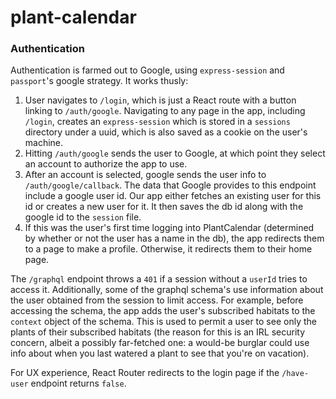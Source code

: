 # plant-calendar
### Authentication
Authentication is farmed out to Google, using `express-session` and `passport`'s google strategy.  It works thusly:
1. User navigates to `/login`, which is just a React route with a button linking to `/auth/google`.  Navigating to any page in the app, including `/login`, creates an `express-session` which is stored in a `sessions` directory under a uuid, which is also saved as a cookie on the user's machine.
2. Hitting `/auth/google` sends the user to Google, at which point they select an account to authorize the app to use.
3. After an account is selected, google sends the user info to `/auth/google/callback`.  The data that Google provides to this endpoint include a google user id.  Our app either fetches an existing user for this id or creates a new user for it.  It then saves the db id along with the google id to the `session` file.
4. If this was the user's first time logging into PlantCalendar (determined by whether or not the user has a name in the db), the app redirects them to a page to make a profile.  Otherwise, it redirects them to their home page.

The `/graphql` endpoint throws a `401` if a session without a `userId` tries to access it.  Additionally, some of the graphql schema's use information about the user obtained from the session to limit access.  For example, before accessing the schema, the app adds the user's subscribed habitats to the `context` object of the schema.  This is used to permit a user to see only the plants of their subscribed habitats (the reason for this is an IRL security concern, albeit a possibly far-fetched one: a would-be burglar could use info about when you last watered a plant to see that you're on vacation).

For UX experience, React Router redirects to the login page if the `/have-user` endpoint returns `false`.